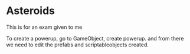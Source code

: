 # Asteroids

This is for an exam given to me

To create a powerup, go to GameObject, create powerup.
and from there we need to edit the prefabs and scriptableobjects created.
